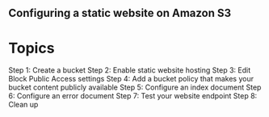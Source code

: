 ## Configuring a static website on Amazon S3

# Topics

Step 1: Create a bucket
Step 2: Enable static website hosting
Step 3: Edit Block Public Access settings
Step 4: Add a bucket policy that makes your bucket content publicly available
Step 5: Configure an index document
Step 6: Configure an error document
Step 7: Test your website endpoint
Step 8: Clean up
